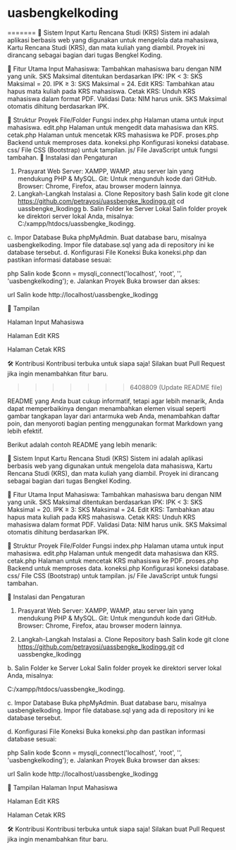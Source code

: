 # uasbengkelkoding
=======
🌟 Sistem Input Kartu Rencana Studi (KRS)
Sistem ini adalah aplikasi berbasis web yang digunakan untuk mengelola data mahasiswa, Kartu Rencana Studi (KRS), dan mata kuliah yang diambil. Proyek ini dirancang sebagai bagian dari tugas Bengkel Koding.


🚀 Fitur Utama
Input Mahasiswa:
Tambahkan mahasiswa baru dengan NIM yang unik.
SKS Maksimal ditentukan berdasarkan IPK:
IPK < 3: SKS Maksimal = 20.
IPK ≥ 3: SKS Maksimal = 24.
Edit KRS: Tambahkan atau hapus mata kuliah pada KRS mahasiswa.
Cetak KRS: Unduh KRS mahasiswa dalam format PDF.
Validasi Data:
NIM harus unik.
SKS Maksimal otomatis dihitung berdasarkan IPK.


📂 Struktur Proyek
File/Folder	Fungsi
index.php	Halaman utama untuk input mahasiswa.
edit.php	Halaman untuk mengedit data mahasiswa dan KRS.
cetak.php	Halaman untuk mencetak KRS mahasiswa ke PDF.
proses.php	Backend untuk memproses data.
koneksi.php	Konfigurasi koneksi database.
css/	File CSS (Bootstrap) untuk tampilan.
js/	File JavaScript untuk fungsi tambahan.
🔧 Instalasi dan Pengaturan
1. Prasyarat
Web Server: XAMPP, WAMP, atau server lain yang mendukung PHP & MySQL.
Git: Untuk mengunduh kode dari GitHub.
Browser: Chrome, Firefox, atau browser modern lainnya.
2. Langkah-Langkah Instalasi
a. Clone Repository
bash
Salin kode
git clone https://github.com/petrayosi/uassbengke_lkodingg.git
cd uassbengke_lkodingg
b. Salin Folder ke Server Lokal
Salin folder proyek ke direktori server lokal Anda, misalnya:
C:/xampp/htdocs/uassbengke_lkodingg.

c. Impor Database
Buka phpMyAdmin.
Buat database baru, misalnya uasbengkelkoding.
Impor file database.sql yang ada di repository ini ke database tersebut.
d. Konfigurasi File Koneksi
Buka koneksi.php dan pastikan informasi database sesuai:

php
Salin kode
$conn = mysqli_connect('localhost', 'root', '', 'uasbengkelkoding');
e. Jalankan Proyek
Buka browser dan akses:

url
Salin kode
http://localhost/uassbengke_lkodingg



🎨 Tampilan

Halaman Input Mahasiswa

Halaman Edit KRS

Halaman Cetak KRS




🛠️ Kontribusi
Kontribusi terbuka untuk siapa saja! Silakan buat Pull Request jika ingin menambahkan fitur baru.
>>>>>>> 6408809 (Update README file)

README yang Anda buat cukup informatif, tetapi agar lebih menarik, Anda dapat memperbaikinya dengan menambahkan elemen visual seperti gambar tangkapan layar dari antarmuka web Anda, menambahkan daftar poin, dan menyoroti bagian penting menggunakan format Markdown yang lebih efektif.

Berikut adalah contoh README yang lebih menarik:




🌟 Sistem Input Kartu Rencana Studi (KRS)
Sistem ini adalah aplikasi berbasis web yang digunakan untuk mengelola data mahasiswa, Kartu Rencana Studi (KRS), dan mata kuliah yang diambil. Proyek ini dirancang sebagai bagian dari tugas Bengkel Koding.



🚀 Fitur Utama
Input Mahasiswa:
Tambahkan mahasiswa baru dengan NIM yang unik.
SKS Maksimal ditentukan berdasarkan IPK:
IPK < 3: SKS Maksimal = 20.
IPK ≥ 3: SKS Maksimal = 24.
Edit KRS: Tambahkan atau hapus mata kuliah pada KRS mahasiswa.
Cetak KRS: Unduh KRS mahasiswa dalam format PDF.
Validasi Data:
NIM harus unik.
SKS Maksimal otomatis dihitung berdasarkan IPK.




📂 Struktur Proyek
File/Folder	Fungsi
index.php	Halaman utama untuk input mahasiswa.
edit.php	Halaman untuk mengedit data mahasiswa dan KRS.
cetak.php	Halaman untuk mencetak KRS mahasiswa ke PDF.
proses.php	Backend untuk memproses data.
koneksi.php	Konfigurasi koneksi database.
css/	File CSS (Bootstrap) untuk tampilan.
js/	File JavaScript untuk fungsi tambahan.


🔧 Instalasi dan Pengaturan

1. Prasyarat
Web Server: XAMPP, WAMP, atau server lain yang mendukung PHP & MySQL.
Git: Untuk mengunduh kode dari GitHub.
Browser: Chrome, Firefox, atau browser modern lainnya.

2. Langkah-Langkah Instalasi
a. Clone Repository
bash
Salin kode
git clone https://github.com/petrayosi/uassbengke_lkodingg.git
cd uassbengke_lkodingg

b. Salin Folder ke Server Lokal
Salin folder proyek ke direktori server lokal Anda, misalnya:

C:/xampp/htdocs/uassbengke_lkodingg.

c. Impor Database
Buka phpMyAdmin.
Buat database baru, misalnya uasbengkelkoding.
Impor file database.sql yang ada di repository ini ke database tersebut.

d. Konfigurasi File Koneksi
Buka koneksi.php dan pastikan informasi database sesuai:

php
Salin kode
$conn = mysqli_connect('localhost', 'root', '', 'uasbengkelkoding');
e. Jalankan Proyek
Buka browser dan akses:

url
Salin kode
http://localhost/uassbengke_lkodingg



🎨 Tampilan
Halaman Input Mahasiswa

Halaman Edit KRS

Halaman Cetak KRS


🛠️ Kontribusi
Kontribusi terbuka untuk siapa saja! Silakan buat Pull Request jika ingin menambahkan fitur baru.
